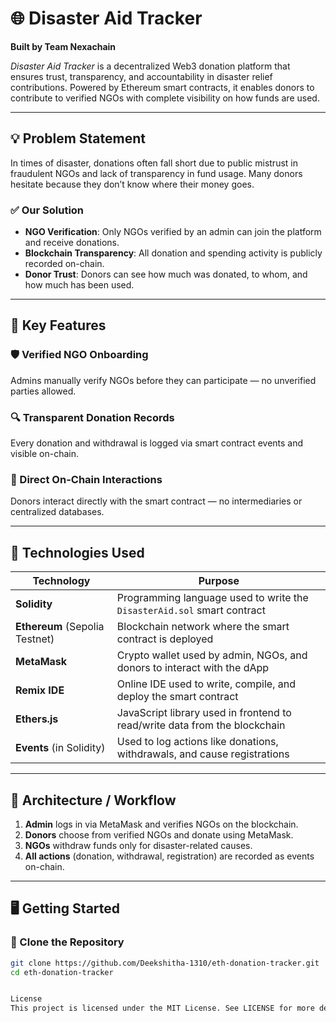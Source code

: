 # 🌐 Disaster Aid Tracker

**Built by Team Nexachain**

_Disaster Aid Tracker_ is a decentralized Web3 donation platform that ensures trust, transparency, and accountability in disaster relief contributions. Powered by Ethereum smart contracts, it enables donors to contribute to verified NGOs with complete visibility on how funds are used.

---

## 💡 Problem Statement

In times of disaster, donations often fall short due to public mistrust in fraudulent NGOs and lack of transparency in fund usage. Many donors hesitate because they don’t know where their money goes.

### ✅ Our Solution

- **NGO Verification**: Only NGOs verified by an admin can join the platform and receive donations.
- **Blockchain Transparency**: All donation and spending activity is publicly recorded on-chain.
- **Donor Trust**: Donors can see how much was donated, to whom, and how much has been used.

---

## 🚀 Key Features

### 🛡️ Verified NGO Onboarding  
Admins manually verify NGOs before they can participate — no unverified parties allowed.

### 🔍 Transparent Donation Records  
Every donation and withdrawal is logged via smart contract events and visible on-chain.

### 🔗 Direct On-Chain Interactions  
Donors interact directly with the smart contract — no intermediaries or centralized databases.

---

## 🧰 Technologies Used

| Technology                     | Purpose                                                                    |
| ------------------------------ | -------------------------------------------------------------------------- |
| **Solidity**                   | Programming language used to write the `DisasterAid.sol` smart contract    |
| **Ethereum** (Sepolia Testnet) | Blockchain network where the smart contract is deployed                    |
| **MetaMask**                   | Crypto wallet used by admin, NGOs, and donors to interact with the dApp    |
| **Remix IDE**                  | Online IDE used to write, compile, and deploy the smart contract           |
| **Ethers.js**                  | JavaScript library used in frontend to read/write data from the blockchain |
| **Events** (in Solidity)       | Used to log actions like donations, withdrawals, and cause registrations   |

---

## 🧱 Architecture / Workflow

1. **Admin** logs in via MetaMask and verifies NGOs on the blockchain.
2. **Donors** choose from verified NGOs and donate using MetaMask.
3. **NGOs** withdraw funds only for disaster-related causes.
4. **All actions** (donation, withdrawal, registration) are recorded as events on-chain.



---

## 🖥️ Getting Started

### 📁 Clone the Repository

```bash
git clone https://github.com/Deekshitha-1310/eth-donation-tracker.git
cd eth-donation-tracker


License
This project is licensed under the MIT License. See LICENSE for more details
